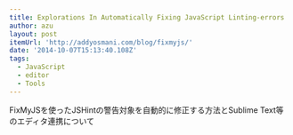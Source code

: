 ```yaml
---
title: Explorations In Automatically Fixing JavaScript Linting-errors
author: azu
layout: post
itemUrl: 'http://addyosmani.com/blog/fixmyjs/'
date: '2014-10-07T15:13:40.108Z'
tags:
  - JavaScript
  - editor
  - Tools
---
```

FixMyJSを使ったJSHintの警告対象を自動的に修正する方法とSublime Text等のエディタ連携について
